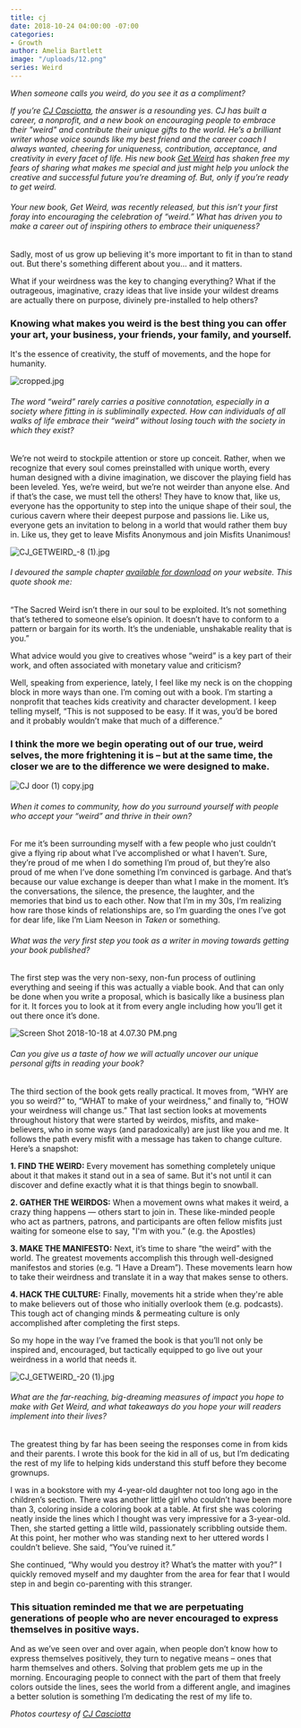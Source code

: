 ```yaml
---
title: cj
date: 2018-10-24 04:00:00 -07:00
categories:
- Growth
author: Amelia Bartlett
image: "/uploads/12.png"
series: Weird
---
```


_When someone calls you weird, do you see it as a compliment?_ 

_If you’re [CJ Casciotta](https://www.cjcas.com/?r_done=1), the answer is a resounding yes. CJ has built a career, a nonprofit, and a new book on encouraging people to embrace their "weird" and contribute their unique gifts to the world. He’s a brilliant writer whose voice sounds like my best friend and the career coach I always wanted, cheering for uniqueness, contribution, acceptance, and creativity in every facet of life. His new book _[Get Weird](https://www.getweirdbook.com/)_ has shaken free my fears of sharing what makes me special and just might help you unlock the creative and successful future you’re dreaming of. But, only if you’re ready to get weird._  

###### Your new book, _Get Weird_, was recently released, but this isn’t your first foray into encouraging the celebration of “weird.” What has driven you to make a career out of inspiring others to embrace their uniqueness? 

Sadly, most of us grow up believing it's more important to fit in than to stand out. But there's something different about you... and it matters. 

What if your weirdness was the key to changing everything? What if the outrageous, imaginative, crazy ideas that live inside your wildest dreams are actually there on purpose, divinely pre-installed to help others? 

### Knowing what makes you weird is the best thing you can offer your art, your business, your friends, your family, and yourself. 

It's the essence of creativity, the stuff of movements, and the hope for humanity.

![cropped.jpg](/uploads/cropped.jpg)

###### The word “weird” rarely carries a positive connotation, especially in a society where fitting in is subliminally expected. How can individuals of all walks of life embrace their “weird” without losing touch with the society in which they exist?

We’re not weird to stockpile attention or store up conceit. Rather, when we recognize that every soul comes preinstalled with unique worth, every human designed with a divine imagination, we discover the playing field has been leveled. Yes, we’re weird, but we’re not weirder than anyone else. And if that’s the case, we must tell the others! They have to know that, like us, everyone has the opportunity to step into the unique shape of their soul, the curious cavern where their deepest purpose and passions lie. Like us, everyone gets an invitation to belong in a world that would rather them buy in. Like us, they get to leave Misfits Anonymous and join Misfits Unanimous! 

![CJ_GETWEIRD_-8 (1).jpg](/uploads/CJ_GETWEIRD_-8%20(1).jpg)

###### I devoured the sample chapter [available for download](https://www.getweirdbook.com/chapter?r_done=1) on your website. This quote shook me: 

“The Sacred Weird isn’t there in our soul to be exploited. It’s not something that’s tethered to someone else’s opinion. It doesn’t have to conform to a pattern or bargain for its worth. It’s the undeniable, unshakable reality that is you.” 

What advice would you give to creatives whose “weird” is a key part of their work, and often associated with monetary value and criticism?

Well, speaking from experience, lately, I feel like my neck is on the chopping block in more ways than one. I’m coming out with a book. I’m starting a nonprofit that teaches kids creativity and character development. I keep telling myself, “This is not supposed to be easy. If it was, you’d be bored and it probably wouldn’t make that much of a difference.”  

### I think the more we begin operating out of our true, weird selves, the more frightening it is – but at the same time, the closer we are to the difference we were designed to make. 

![CJ door (1) copy.jpg](/uploads/CJ%20door%20(1)%20copy.jpg)

###### When it comes to community, how do you surround yourself with people who accept your “weird” and thrive in their own? 

For me it’s been surrounding myself with a few people who just couldn’t give a flying rip about what I’ve accomplished or what I haven’t. Sure, they’re proud of me when I do something I’m proud of, but they’re also proud of me when I’ve done something I’m convinced is garbage. And that’s because our value exchange is deeper than what I make in the moment. It’s the conversations, the silence, the presence, the laughter, and the memories that bind us to each other.  Now that I’m in my 30s, I’m realizing how rare those kinds of relationships are, so I’m guarding the ones I’ve got for dear life, like I’m Liam Neeson in _Taken_ or something. 

###### What was the very first step you took as a writer in moving towards getting your book published?

The first step was the very non-sexy, non-fun process of outlining everything and seeing if this was actually a viable book. And that can only be done when you write a proposal, which is basically like a business plan for it. It forces you to look at it from every angle including how you’ll get it out there once it’s done. 

![Screen Shot 2018-10-18 at 4.07.30 PM.png](/uploads/Screen%20Shot%202018-10-18%20at%204.07.30%20PM.png)

###### Can you give us a taste of how we will actually uncover our unique personal gifts in reading your book? 

The third section of the book gets really practical. It moves from, “WHY are you so weird?” to, “WHAT to make of your weirdness,” and finally to, “HOW your weirdness will change us.” That last section looks at movements throughout history that were started by weirdos, misfits, and make-believers, who in some ways (and paradoxically) are just like you and me. It follows the path every misfit with a message has taken to change culture. Here’s a snapshot:

**1. FIND THE WEIRD:** Every movement has something completely unique about it that makes it stand out in a sea of same. But it's not until it can discover and define exactly what it is that things begin to snowball.

**2. GATHER THE WEIRDOS:** When a movement owns what makes it weird, a crazy thing happens — others start to join in. These like-minded people who act as partners, patrons, and participants are often fellow misfits just waiting for someone else to say, "I'm with you.” (e.g. the Apostles) 

**3. MAKE THE MANIFESTO:** Next, it’s time to share “the weird” with the world. The greatest movements accomplish this through well-designed manifestos and stories (e.g. “I Have a Dream”). These movements learn how to take their weirdness and translate it in a way that makes sense to others.

**4. HACK THE CULTURE:** Finally, movements hit a stride when they're able to make believers out of those who initially overlook them (e.g. podcasts). This tough act of changing minds & permeating culture is only accomplished after completing the first steps.

So my hope in the way I’ve framed the book is that you’ll not only be inspired and, encouraged, but tactically equipped to go live out your weirdness in a world that needs it.  

![CJ_GETWEIRD_-20 (1).jpg](/uploads/CJ_GETWEIRD_-20%20(1).jpg)

###### What are the far-reaching, big-dreaming measures of impact you hope to make with _Get Weird_, and what takeaways do you hope your will readers implement into their lives? 

The greatest thing by far has been seeing the responses come in from kids and their parents. I wrote this book for the kid in all of us, but I’m dedicating the rest of my life to helping kids understand this stuff before they become grownups. 

I was in a bookstore  with my 4-year-old daughter not too long ago in the children’s section. There was another little girl who couldn’t have been more than 3, coloring inside a coloring book at a table. At first she was coloring neatly inside the lines which I thought was very impressive for a 3-year-old. Then, she started getting a little wild, passionately scribbling outside them. At this point, her mother who was standing next to her uttered words I couldn’t believe. She said, “You’ve ruined it.” 

She continued, “Why would you destroy it? What’s the matter with you?” I quickly removed myself and my daughter from the area for fear that I would step in and begin co-parenting with this stranger. 

### This situation reminded me that we are perpetuating generations of people who are never encouraged to express themselves in positive ways. 

And as we’ve seen over and over again, when people don’t know how to express themselves positively, they turn to negative means – ones that harm themselves and others. Solving that problem gets me up in the morning. Encouraging people to connect with the part of them that freely colors outside the lines, sees the world from a different angle, and imagines a better solution is something I’m dedicating the rest of my life to.

_Photos courtesy of [CJ Casciotta](https://www.cjcas.com/?r_done=1)_